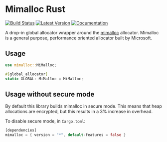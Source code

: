 # Mimalloc Rust
[![Build Status](https://travis-ci.org/purpleprotocol/mimalloc_rust.svg?branch=master)](https://travis-ci.org/purpleprotocol/mimalloc_rust) [![Latest Version]][crates.io] [![Documentation]][docs.rs]

A drop-in global allocator wrapper around the [mimalloc](https://github.com/microsoft/mimalloc) allocator.
Mimalloc is a general purpose, performance oriented allocator built by Microsoft.

## Usage
```rust
use mimalloc::MiMalloc;

#[global_allocator]
static GLOBAL: MiMalloc = MiMalloc;
```

## Usage without secure mode
By default this library builds mimalloc in secure mode. This means that
heap allocations are encrypted, but this results in a 3% increase in overhead.

To disable secure mode, in `Cargo.toml`:
```rust
[dependencies]
mimalloc = { version = "*", default-features = false }
```

[crates.io]: https://crates.io/crates/mimalloc
[Latest Version]: https://img.shields.io/crates/v/mimalloc.svg
[Documentation]: https://docs.rs/mimalloc/badge.svg
[docs.rs]: https://docs.rs/mimalloc